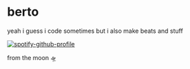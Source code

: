 # berto
yeah i guess i code sometimes but i also make beats and stuff

[![spotify-github-profile](https://spotify-github-profile.kittinanx.com/api/view?uid=31iet7gxpjuebo2jrqg5gzqmcu6m&cover_image=true&theme=compact&show_offline=true&background_color=121212&interchange=true)](https://spotify-github-profile.kittinanx.com/api/view?uid=31iet7gxpjuebo2jrqg5gzqmcu6m&redirect=true)

from the moon 🛸
